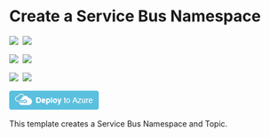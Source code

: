 # Create a Service Bus Namespace

<IMG SRC="https://azbotstorage.blob.core.windows.net/badges/101-servicebus-topic/PublicLastTestDate.svg" />&nbsp;
<IMG SRC="https://azbotstorage.blob.core.windows.net/badges/101-servicebus-topic/PublicDeployment.svg" />&nbsp;

<IMG SRC="https://azbotstorage.blob.core.windows.net/badges/101-servicebus-topic/FairfaxLastTestDate.svg" />&nbsp;
<IMG SRC="https://azbotstorage.blob.core.windows.net/badges/101-servicebus-topic/FairfaxDeployment.svg" />&nbsp;

<IMG SRC="https://azbotstorage.blob.core.windows.net/badges/101-servicebus-topic/BestPracticeResult.svg" />&nbsp;
<IMG SRC="https://azbotstorage.blob.core.windows.net/badges/101-servicebus-topic/CredScanResult.svg" />&nbsp;

<a href="https://portal.azure.com/#create/Microsoft.Template/uri/https%3A%2F%2Fraw.githubusercontent.com%2FAzure%2Fazure-quickstart-templates%2Fmaster%2F101-servicebus-topic%2Fazuredeploy.json" target="_blank">
    <img src="https://raw.githubusercontent.com/Azure/azure-quickstart-templates/master/1-CONTRIBUTION-GUIDE/images/deploytoazure.png"/>
</a>

This template creates a Service Bus Namespace and Topic.
